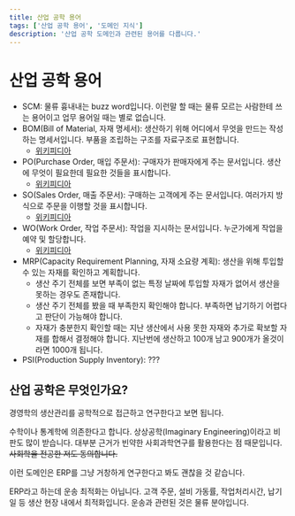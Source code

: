 ```yaml
---
title: 산업 공학 용어
tags: ['산업 공학 용어', '도메인 지식']
description: '산업 공학 도메인과 관련된 용어를 다룹니다.'
---
```


# 산업 공학 용어

- SCM: 물류 흉내내는 buzz word입니다. 이런말 할 때는 물류 모르는 사람한테 쓰는 용어이고 업무 용어일 때는 별로 없습니다.
- BOM(Bill of Material, 자재 명세서): 생산하기 위해 어디에서 무엇을 만드는 작성하는 명세서입니다. 부품을 조립하는 구조를 자료구조로 표현합니다.
  - [위키피디아](https://ko.wikipedia.org/wiki/%EC%9E%90%EC%9E%AC_%EB%AA%85%EC%84%B8%EC%84%9C)
- PO(Purchase Order, 매입 주문서): 구매자가 판매자에게 주는 문서입니다. 생산에 무엇이 필요한데 필요한 것들을 표시합니다.
  - [위키피디아](https://ko.wikipedia.org/wiki/%EA%B5%AC%EB%A7%A4_%EC%A3%BC%EB%AC%B8%EC%84%9C)
- SO(Sales Order, 매출 주문서): 구매하는 고객에게 주는 문서입니다. 여러가지 방식으로 주문을 이행할 것을 표시합니다.
  - [위키피디아](https://en.wikipedia.org/wiki/Sales_order)
- WO(Work Order, 작업 주문서): 작업을 지시하는 문서입니다. 누군가에게 작업을 예약 및 할당합니다.
  - [위키피디아](https://en.wikipedia.org/wiki/Work_order)
- MRP(Capacity Requirement Planning, 자재 소요량 계획): 생산을 위해 투입할 수 있는 자재를 확인하고 계획합니다.
  - 생산 주기 전체를 보면 부족이 없는 특정 날짜에 투입할 자재가 없어서 생산을 못하는 경우도 존재합니다.
  - 생산 주기 전체를 봤을 때 부족한지 확인해야 합니다. 부족하면 납기하기 어렵다고 판단이 가능해야 합니다.
  - 자재가 충분한지 확인할 때는 지난 생산에서 사용 못한 자재와 추가로 확보할 자재를 합해서 결정해야 합니다. 지난번에 생산하고 100개 남고 900개가 올것이라면 1000개 됩니다.
- PSI(Production Supply Inventory): ???

## 산업 공학은 무엇인가요?

경영학의 생산관리를 공학적으로 접근하고 연구한다고 보면 됩니다.

수학이나 통계학에 의존한다고 합니다. 상상공학(Imaginary Engineering)이라고 비판도 많이 받습니다. 대부분 근거가 빈약한 사회과학연구를 활용한다는 점 때문입니다. ~~사회학을 전공한 저도 동의합니다.~~

이런 도메인은 ERP를 그냥 거창하게 연구한다고 봐도 괜찮을 것 같습니다.

ERP라고 하는데 운송 최적화는 아닙니다. 고객 주문, 설비 가동률, 작업처리시간, 납기일 등 생산 현장 내에서 최적화입니다. 운송과 관련된 것은 물류 분야입니다.
